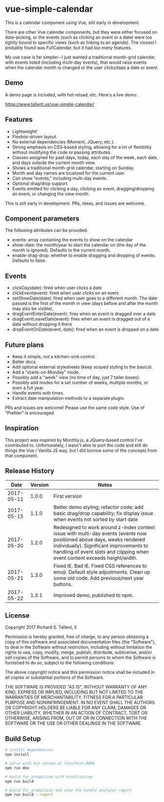 # vue-simple-calendar

This is a calendar component using Vue, still early in development.

There are other Vue calendar components, but they were either focused on date-picking, or the events (such as clicking an event or a date) were too tightly bound to specific views (such as linking to an agenda). The closest I probably found was FullCalendar, but it had *too many* features.

My use case is far simpler--I just wanted a traditional month-grid calendar, with events listed (including multi-day events), that would raise events when the calendar month is changed or the user clicks/taps a date or event.

## Demo
A demo page is included, with hot reload, etc. Here's a live demo:

https://www.tallent.us/vue-simple-calendar/

## Features
- Lightweight!
- Flexbox-driven layout.
- No external dependencies (Moment, JQuery, etc.).
- Strong emphasis on CSS-based styling, allowing for a lot of flexibility without modifying the code or passing attributes.
- Classes assigned for past days, today, each day of the week, each date, and days outside the current month view.
- Shows a traditional month-grid calendar, starting on Sunday.
- Month and day names are localized for the current user.
- Can show "events," including multi-day events.
- Optional drag/drop support
- Events emitted for clicking a day, clicking an event, dragging/dropping an event, or changing the view month.

This is still early in development. PRs, ideas, and issues are welcome.

## Component parameters

The following attributes can be provided:

- events: array containing the events to show on the calendar
- show-date: the month/year to start the calendar on (the day of the month is ignored). Defaults to the current month.
- enable-drag-drop: whether to enable dragging and dropping of events. Defaults to false.

## Events

- clickDay(date): fired when user clicks a date
- clickEvent(event): fired when user clicks on an event
- setShowDate(date): fired when user goes to a different month. The date passed is the first of the month in view (days before and after the month may also be visible).
- dragEventEnterDate(event): fires when an event is dragged over a date
- dragEventLeaveDate(event): fires when an event is dragged out of a date without dropping it there
- dropEventOnDate(event, date): fired when an event is dropped on a date

## Future plans
- Keep it simple, not a kitchen-sink control.
- Better docs.
- Add optional external stylesheets (keep scoped styling to the basics).
- Add a "starts-on-Monday" mode.
- Possibly add a "week" view (no time of day, just 7 taller boxes).
- Possibly add modes for a set number of weeks, multiple months, or even a full year.
- Handle events with times.
- Extract date manipulation methods to a separate plugin.

PRs and issues are welcome! Please use the same code style. Use of "Prettier" is encouraged.

## Inspiration
This project was inspired by Monthly.js, a JQuery-based control I've contributed to. Unfortunately, I wasn't able to port the code and still do things the Vue / Vanilla JS way, but I did borrow some of the concepts from that component.

## Release History
| Date | Version | Notes |
| --- | --- | --- |
| 2017-05-11 | 1.0.0 | First version |
| 2017-05-15 | 1.1.0 | Better demo styling; refactor code; add basic drag/drop capability; fix display issue when events not sorted by start date |
| 2017-05-20 | 1.2.0 | Redesigned to work around z-index context issue with multi-day events (events now positioned above days, weeks rendered individually). Significant improvements to handling of event slots and clipping when event content exceeds height/width. |
| 2017-05-21 | 1.3.0 | Fixed IE. Bad IE. Fixed CSS references to emoji. Default style adjustments. Clean up some old code. Add previous/next year buttons. |
| 2017-05-22 | 1.3.1 | Improved demo, published to npm. |

## License

Copyright 2017 Richard S. Tallent, II

Permission is hereby granted, free of charge, to any person obtaining a copy of this software and associated documentation files (the "Software"), to deal in the Software without restriction, including without limitation the rights to use, copy, modify, merge, publish, distribute, sublicense, and/or sell copies of the Software, and to permit persons to whom the Software is furnished to do so, subject to the following conditions:

The above copyright notice and this permission notice shall be included in all copies or substantial portions of the Software.

THE SOFTWARE IS PROVIDED "AS IS", WITHOUT WARRANTY OF ANY KIND, EXPRESS OR IMPLIED, INCLUDING BUT NOT LIMITED TO THE WARRANTIES OF MERCHANTABILITY, FITNESS FOR A PARTICULAR PURPOSE AND NONINFRINGEMENT. IN NO EVENT SHALL THE AUTHORS OR COPYRIGHT HOLDERS BE LIABLE FOR ANY CLAIM, DAMAGES OR OTHER LIABILITY, WHETHER IN AN ACTION OF CONTRACT, TORT OR OTHERWISE, ARISING FROM, OUT OF OR IN CONNECTION WITH THE SOFTWARE OR THE USE OR OTHER DEALINGS IN THE SOFTWARE.

## Build Setup
``` bash
# install dependencies
npm install

# serve with hot reload at localhost:8080
npm run dev

# build for production with minification
npm run build

# build for production and view the bundle analyzer report
npm run build --report
```